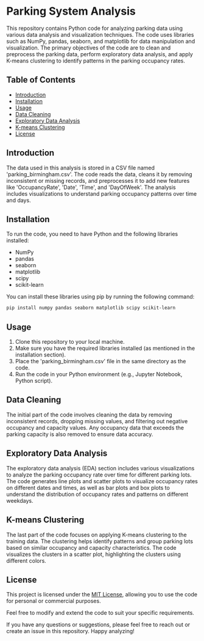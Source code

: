 # Parking System Analysis

This repository contains Python code for analyzing parking data using various data analysis and visualization techniques. The code uses libraries such as NumPy, pandas, seaborn, and matplotlib for data manipulation and visualization. The primary objectives of the code are to clean and preprocess the parking data, perform exploratory data analysis, and apply K-means clustering to identify patterns in the parking occupancy rates.

## Table of Contents

- [Introduction](#introduction)
- [Installation](#installation)
- [Usage](#usage)
- [Data Cleaning](#data-cleaning)
- [Exploratory Data Analysis](#exploratory-data-analysis)
- [K-means Clustering](#k-means-clustering)
- [License](#license)

## Introduction

The data used in this analysis is stored in a CSV file named 'parking_birmingham.csv'. The code reads the data, cleans it by removing inconsistent or missing records, and preprocesses it to add new features like 'OccupancyRate', 'Date', 'Time', and 'DayOfWeek'. The analysis includes visualizations to understand parking occupancy patterns over time and days.

## Installation

To run the code, you need to have Python and the following libraries installed:

- NumPy
- pandas
- seaborn
- matplotlib
- scipy
- scikit-learn

You can install these libraries using pip by running the following command:

```bash
pip install numpy pandas seaborn matplotlib scipy scikit-learn
```

## Usage

1. Clone this repository to your local machine.
2. Make sure you have the required libraries installed (as mentioned in the installation section).
3. Place the 'parking_birmingham.csv' file in the same directory as the code.
4. Run the code in your Python environment (e.g., Jupyter Notebook, Python script).

## Data Cleaning

The initial part of the code involves cleaning the data by removing inconsistent records, dropping missing values, and filtering out negative occupancy and capacity values. Any occupancy data that exceeds the parking capacity is also removed to ensure data accuracy.

## Exploratory Data Analysis

The exploratory data analysis (EDA) section includes various visualizations to analyze the parking occupancy rate over time for different parking lots. The code generates line plots and scatter plots to visualize occupancy rates on different dates and times, as well as bar plots and box plots to understand the distribution of occupancy rates and patterns on different weekdays.

## K-means Clustering

The last part of the code focuses on applying K-means clustering to the training data. The clustering helps identify patterns and group parking lots based on similar occupancy and capacity characteristics. The code visualizes the clusters in a scatter plot, highlighting the clusters using different colors.

## License

This project is licensed under the [MIT License](LICENSE), allowing you to use the code for personal or commercial purposes.

Feel free to modify and extend the code to suit your specific requirements.

If you have any questions or suggestions, please feel free to reach out or create an issue in this repository. Happy analyzing!
